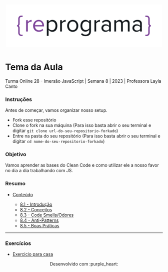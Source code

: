 <h1 align="center">
  <img src="assets/reprograma-fundos-claros.png" alt="logo reprograma" width="500">
</h1>

# Tema da Aula

Turma Online 28 - Imersão JavaScript | Semana 8 | 2023 | Professora Layla Canto

### Instruções

Antes de começar, vamos organizar nosso setup.

- Fork esse repositório
- Clone o fork na sua máquina (Para isso basta abrir o seu terminal e digitar `git clone url-do-seu-repositorio-forkado`)
- Entre na pasta do seu repositório (Para isso basta abrir o seu terminal e digitar `cd nome-do-seu-repositorio-forkado`)

### Objetivo

Vamos aprender as bases do Clean Code e como utilizar ele a nosso favor no dia a dia trabalhando com JS.

### Resumo

- [Conteúdo](#conteúdo)

  - [8.1 - Introdução](./material/8.1%20-%20Introdução.md)
  - [8.2 - Conceitos](./material/8.2%20-%20Conceitos.md)
  - [8.3 - Code Smells/Odores](./material/8.3%20-%20Code%20Smells.md)
  - [8.4 - Anti-Patterns](./material/8.4%20-%20Anti-Patterns.md)
  - [8.5 - Boas Práticas](./material/8.5%20-%20Boas%20Práticas.md)

---

### Exercícios

- [Exercicio para casa](./exercicios/para-casa/exercicio.md)

<p align="center">
Desenvolvido com :purple_heart:  
</p>
